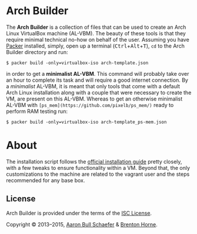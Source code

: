 Arch Builder
===========
The **Arch Builder** is a collection of files that can be used to create an Arch Linux VirtualBox machine (AL-VBM). The beauty of these tools is that they require minimal technical no-how on behalf of the user. Assuming you have [Packer](https://packer.io) installed, simply, open up a terminal (<kbd>Ctrl</kbd>+<kbd>Alt</kbd>+<kbd>T</kbd>), `cd` to the Arch Builder directory and run:

    $ packer build -only=virtualbox-iso arch-template.json

in order to get a **minimalist AL-VBM**. This command will probably take over an hour to complete its task and will require a good internet connection. By a *minimalist* AL-VBM, it is meant that only tools that come with a default Arch Linux installation along with a couple that were necessary to create the VM, are present on this AL-VBM. Whereas to get an otherwise minimalist AL-VBM with `[ps_mem](https://github.com/pixelb/ps_mem/)` ready to perform RAM testing run:

    $ packer build -only=virtualbox-iso arch-template_ps-mem.json

About
=====
The installation script follows the
[official installation guide](https://wiki.archlinux.org/index.php/Installation_Guide)
pretty closely, with a few tweaks to ensure functionality within a VM. Beyond
that, the only customizations to the machine are related to the vagrant user
and the steps recommended for any base box.

License
-------

Arch Builder is provided under the terms of the
[ISC License](https://en.wikipedia.org/wiki/ISC_license).

Copyright &copy; 2013&#8211;2015, [Aaron Bull Schaefer](mailto:aaron@elasticdog.com) & [Brenton Horne](mailto:brentonhorne77@gmail.com).
